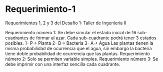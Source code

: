# Requerimiento-1
Requerimientos 1, 2 y 3 del Desafío 1: Taller de Ingeniería II

Requerimiento número 1:
Se debe simular el estado inicial de 16 sub-cuadrantes de formar al azar. Cada sub-cuadrante podrá tener 3 estados posibles.
1- P-> Planta
2- B-> Bacteria
3- A-> Agua
Las plantas tienen la misma probabilidad de ocurrencia que el agua, sin embargo la bacteria tiene doble probabilidad de ocurrencia que las plantas.
Requerimiento número 2:
Solo se permiten variable simples.
Requerimiento número 3:
Se debe imprimir con una interfaz sencilla cada cuadrante.
